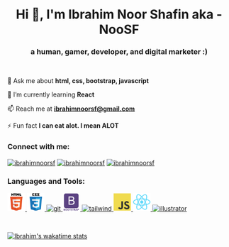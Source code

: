 <h1 align="center">Hi 👋, I'm Ibrahim Noor Shafin aka - NooSF</h1>
<h3 align="center">a human, gamer, developer, and digital marketer :)</h3>
<br>

💬 Ask me about **html, css, bootstrap, javascript**

🌱 I’m currently learning **React**

📫 Reach me at **ibrahimnoorsf@gmail.com**

⚡ Fun fact **I can eat alot. I mean ALOT**


<h3 align="left">Connect with me:</h3>
<p align="left">
<a href="https://fb.com/ibrahimnoorsf" target="blank"><img align="center" src="https://raw.githubusercontent.com/rahuldkjain/github-profile-readme-generator/master/src/images/icons/Social/facebook.svg" alt="ibrahimnoorsf" height="30" width="40" /></a>
<a href="https://instagram.com/ibrahimnoorsf" target="blank"><img align="center" src="https://raw.githubusercontent.com/rahuldkjain/github-profile-readme-generator/master/src/images/icons/Social/instagram.svg" alt="ibrahimnoorsf" height="30" width="40" /></a>
<a href="https://twitter.com/ibrahimnoorsf" target="blank"><img align="center" src="https://raw.githubusercontent.com/rahuldkjain/github-profile-readme-generator/master/src/images/icons/Social/twitter.svg" alt="ibrahimnoorsf" height="30" width="40" /></a>
</p>

<h3 align="left">Languages and Tools:</h3>
<p align="left"><a href="https://www.w3.org/html/" target="_blank"> <img src="https://raw.githubusercontent.com/devicons/devicon/master/icons/html5/html5-original-wordmark.svg" alt="html5" width="40" height="40"/> </a> <a href="https://www.w3schools.com/css/" target="_blank"> <img src="https://raw.githubusercontent.com/devicons/devicon/master/icons/css3/css3-original-wordmark.svg" alt="css3" width="40" height="40"/> </a> <a href="https://git-scm.com/" target="_blank"> <img src="https://www.vectorlogo.zone/logos/git-scm/git-scm-icon.svg" alt="git" width="40" height="40"/> </a> <a href="https://getbootstrap.com" target="_blank">  <img src="https://raw.githubusercontent.com/devicons/devicon/master/icons/bootstrap/bootstrap-plain-wordmark.svg" alt="bootstrap" width="40" height="40"/> </a> <a href="https://tailwindcss.com/" target="_blank"> <img src="https://www.vectorlogo.zone/logos/tailwindcss/tailwindcss-icon.svg" alt="tailwind" width="40" height="40"/> </a> <a href="https://www.adobe.com/in/products/illustrator.html" target="_blank"> <a href="https://developer.mozilla.org/en-US/docs/Web/JavaScript" target="_blank"> <img src="https://raw.githubusercontent.com/devicons/devicon/master/icons/javascript/javascript-original.svg" alt="javascript" width="40" height="40"/> </a> <a href="https://reactjs.org/" target="_blank"> <img src="https://raw.githubusercontent.com/devicons/devicon/master/icons/react/react-original.svg" alt="react" width="40" height="40"/> </a> <a href="https://tailwindcss.com/" target="_blank"> <img src="https://www.vectorlogo.zone/logos/adobe_illustrator/adobe_illustrator-icon.svg" alt="illustrator" width="40" height="40"/> </a></p>
<br>

[![Ibrahim's wakatime stats](https://github-readme-stats.vercel.app/api/wakatime?username=ibrahimnoorsf)](https://github.com/ibrahimnoorsf/github-readme-stats)
